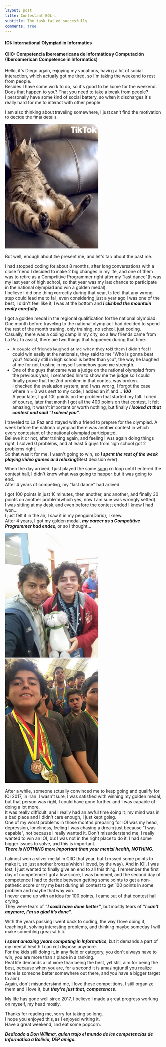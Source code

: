 ```yaml
---
layout: post
title: Contestant BOL-1
subtitle: The task failed succesfully
comments: true
---
```

 
#### IOI: International Olympiad in Informatics
#### CIIC: Competencia Iberoamericana de Informática y Computación (Iberoamerican Competence in Informatics)
 
Hello, it's Diego again, enjoying my vacations, having a lot of social interaction, which actually got me tired, so I'm taking the weekend to rest from people. <br/> Besides I have some work to do, so it's good to be home for the weekend. <br/>
Does that happen to you? That you need to take a break from people? <br/>
I personally have some kind of social battery, so when it discharges it's really hard for me to interact with other people.
 
I am also thinking about traveling somewhere, I just can't find the motivation to decide the final details.
 
<img src="/assets/img/cat.gif" width="300" height="400" class="center">
 
But well, enough about the present me, and let's talk about the past me.
 
I had stopped coding for about 8 months, after long conversations with a close friend I decided to make 2 big changes in my life, and one of them was to retire as a Competitive Programmer right after my "last dance"(It was my last year of high school, so that year was my last chance to participate in the national olympiad and win a golden medal).<br/>
I believe I did one thing correctly during that year, to feel that any wrong step could lead me to fail, even considering just a year ago I was one of the best, I didn't feel like it, I was at the bottom and ___I climbed the mountain really carefully.___
 
I got a golden medal in the regional qualification for the national olympiad.<br/> One month before traveling to the national olympiad I had decided to spend the rest of the month training, only training, no school, just coding.<br/>
Casually, there was a coding camp in my city, so a few friends came from La Paz to assist, there are two things that happened during that time.
- A couple of friends laughed at me when they told them I didn't feel I could win easily at the nationals, they said to me "Who is gonna beat you? Nobody still in high school is better than you", the way he laughed at me for not trusting in myself somehow gave me strength.
- One of the guys that came was a judge on the national olympiad from the previous year, I demanded him to show me the judge so I could finally prove that the 2nd problem in that contest was broken.<br/>
I checked the evaluation system, and I was wrong, I forgot the case where n = 0 was sent to my code, I added an if, and... ___100___<br/>
A year later, I got 100 points on the problem that started my fall. I cried of course, later that month I got all the 400 points on that contest. It felt amazing, it wasn't important or worth nothing, but finally ___I looked at that contest and said "I solved you".___
 
I traveled to La Paz and stayed with a friend to prepare for the olympiad. A week before the national olympiad there was another contest in which every contestant of the national olympiad participated. <br/>
Believe it or not, after training again, and feeling I was again doing things right, I solved 0 problems, and at least 5 guys from high school got 2 problems right. <br/>
So that was it for me, I wasn't going to win, so ___I spent the rest of the week playing video games and relaxing___(Best decision ever).
 
When the day arrived, I just played the same [song](https://www.youtube.com/watch?v=g7ZsJ2vWR1Y) on loop until I entered the contest hall, I didn't know what was going to happen but it was going to end.<br/>
After 4 years of competing, my "last dance" had arrived.
 
I got 100 points in just 10 minutes, then another, and another, and finally 30 points on another problem(which yes, now I am sure was wrongly setted).<br/>
I was sitting at my desk, and even before the contest ended I knew I had won...<br/>
I just felt it in the air, I saw it in my penguin(Dario), I knew.<br/>
After 4 years, I got my golden medal, ___my career as a Competitive Programmer had ended___, or so I thought...
 
<img src="/assets/img/saul.jpg" width="300" height="400" >
<img src="/assets/img/3medals.jpg" width="300" height="400" >
 
After a while, someone actually convinced me to keep going and qualify for IOI 2017, in Iran. I wasn't sure, I was satisfied with winning my golden medal, but that person was right, I could have gone further, and I was capable of doing a lot more.<br/>
It was really difficult, and I really had an awful time doing it, my mind was in a bad place and I didn't care enough, I just kept going.<br/>
One of my worst problems in those months preparing for IOI was my head, depression, loneliness, feeling I was chasing a dream just because "I was capable", not because I really wanted it. Don't misunderstand me, I really wanted to win an IOI, but I was not in the right place to do it, I had some bigger issues to solve, and this is important.<br/>
___There is NOTHING more important than your mental health, NOTHING.___
 
I almost won a silver medal in CIIC that year, but I missed some points to make it, so just another bronze(which I loved, by the way).
And in IOI, I was lost, I just wanted to finally give an end to all this thing.
I remember the first day of competence I got a low score, I was bummed, and the second day of competence I had to decide between getting some points to get a non-pathetic score or try my best during all contest to get 100 points in some problem and maybe that way win.<br/>
I never came up with an idea for 100 points, I came out of that contest hall crying.<br/>
They were tears of ___"I could have done better"___, but mostly tears of ___"I can't anymore, I'm so glad it's done"___.
 
With the years passing I went back to coding, the way I love doing it, teaching it, solving interesting problems, and thinking maybe someday I will make something great with it.
 
___I spent amazing years competing in Informatics___, but it demands a part of my mental health I can not dispose anymore.<br/>
For the kids still doing it, in any field or category, you don't always have to win, you are more than a place in a ranking.<br/>
Real life demands a lot more than being the best, yet still, aim for being the best, because when you are, for a second it is amazing(until you realize there is someone better somewhere out there, and you have a bigger target to aim).<br/>
Again, don't misunderstand me, I love these competitions, I still organize them and I love it, but ___they're just that, competences___.
 
My life has gone well since 2017, I believe I made a great progress working on myself, my head mostly.<br/>
 
 
Thanks for reading me, sorry for taking so long.<br/>
I hope you enjoyed this, as I enjoyed writing it.<br/>
Have a great weekend, and eat some popcorn.

___Dedicado a Don Willmar, quien trajo el mundo de las competencias de Informática a Bolivia, DEP amigo.___
